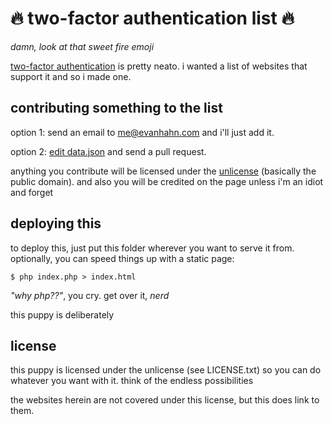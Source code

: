 :fire: two-factor authentication list :fire:
============================================

*damn, look at that sweet fire emoji*

[two-factor authentication](http://news.cnet.com/8301-1009_3-57586014-83/) is pretty neato. i wanted a list of websites that support it and so i made one.

contributing something to the list
----------------------------------

option 1: send an email to me@evanhahn.com and i'll just add it.

option 2: [edit data.json](https://github.com/EvanHahn/two-factor-auth-list/edit/master/data.json) and send a pull request.

anything you contribute will be licensed under the [unlicense](http://unlicense.org/) (basically the public domain). and also you will be credited on the page unless i'm an idiot and forget

deploying this
--------------

to deploy this, just put this folder wherever you want to serve it from. optionally, you can speed things up with a static page:

    $ php index.php > index.html

*"why php??"*, you cry. get over it, *nerd*

this puppy is deliberately

license
-------

this puppy is licensed under the unlicense (see LICENSE.txt) so you can do whatever you want with it. think of the endless possibilities

the websites herein are not covered under this license, but this does link to them.
